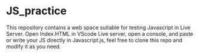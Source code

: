 # JS_practice
  This repository contains a web space suitable for testing Javascript in Live Server.
  Open Index.HTML in VScode Live server, open a console, 
and paste or write your JS directly in Javascript.js, feel free to clone this repo and modify it as you need.
